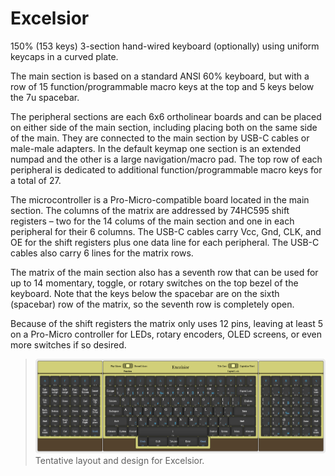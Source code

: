 # Excelsior
150% (153 keys) 3-section hand-wired keyboard (optionally) using uniform keycaps in a curved plate.

The main section is based on a standard ANSI 60% keyboard, but with a row of 15 function/programmable macro keys at the top and 5 keys below the 7u spacebar.

The peripheral sections are each 6x6 ortholinear boards and can be placed on either side of the main section, including placing both on the same side of the main. They are connected to the main section by USB-C cables or male-male adapters. In the default keymap one section is an extended numpad and the other is a large navigation/macro pad. The top row of each peripheral is dedicated to additional function/programmable macro keys for a total of 27.

The microcontroller is a Pro-Micro-compatible board located in the main section. The columns of the matrix are addressed by 74HC595 shift registers – two for the 14 colums of the main section and one in each peripheral for their 6 columns. The USB-C cables carry Vcc, Gnd, CLK, and OE for the shift registers plus one data line for each peripheral. The USB-C cables also carry 6 lines for the matrix rows. 

The matrix of the main section also has a seventh row that can be used for up to 14 momentary, toggle, or rotary switches on the top bezel of the keyboard. Note that the keys below the spacebar are on the sixth (spacebar) row of the matrix, so the seventh row is completely open.

Because of the shift registers the matrix only uses 12 pins, leaving at least 5 on a Pro-Micro controller for LEDs, rotary encoders, OLED screens, or even more switches if so desired.

>![Excelsior](excelsior.png)
>Tentative layout and design for Excelsior.
